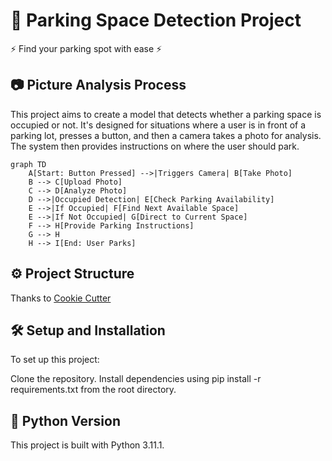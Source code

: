 # 🚗 Parking Space Detection Project

⚡ Find your parking spot with ease ⚡️️️

## 📷 Picture Analysis Process

This project aims to create a model that detects whether a parking space is occupied or not. It's designed for situations where a user is in front of a parking lot, presses a button, and then a camera takes a photo for analysis. The system then provides instructions on where the user should park.

```mermaid
graph TD
    A[Start: Button Pressed] -->|Triggers Camera| B[Take Photo]
    B --> C[Upload Photo]
    C --> D[Analyze Photo]
    D -->|Occupied Detection| E[Check Parking Availability]
    E -->|If Occupied| F[Find Next Available Space]
    E -->|If Not Occupied| G[Direct to Current Space]
    F --> H[Provide Parking Instructions]
    G --> H
    H --> I[End: User Parks]
```

## ⚙️ Project Structure

Thanks to [Cookie Cutter](https://drivendata.github.io/cookiecutter-data-science/)

## 🛠️ Setup and Installation

To set up this project:

Clone the repository.
Install dependencies using pip install -r requirements.txt from the root directory.

## 🐍 Python Version

This project is built with Python 3.11.1.